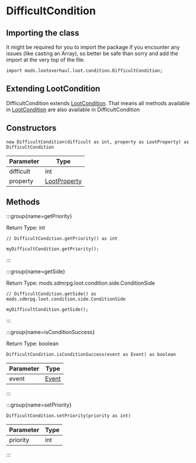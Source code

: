 # DifficultCondition

## Importing the class

It might be required for you to import the package if you encounter any issues (like casting an Array), so better be safe than sorry and add the import at the very top of the file.
```zenscript
import mods.lootoverhaul.loot.condition.DifficultCondition;
```


## Extending LootCondition

DifficultCondition extends [LootCondition](/mods/lootoverhaul/loot/condition/basic/LootCondition). That means all methods available in [LootCondition](/mods/lootoverhaul/loot/condition/basic/LootCondition) are also available in DifficultCondition

## Constructors


```zenscript
new DifficultCondition(difficult as int, property as LootProperty) as DifficultCondition
```
| Parameter |                         Type                         |
|-----------|------------------------------------------------------|
| difficult | int                                                  |
| property  | [LootProperty](/mods/lootoverhaul/loot/LootProperty) |



## Methods

:::group{name=getPriority}

Return Type: int

```zenscript
// DifficultCondition.getPriority() as int

myDifficultCondition.getPriority();
```

:::

:::group{name=getSide}

Return Type: mods.sdmrpg.loot.condition.side.ConditionSide

```zenscript
// DifficultCondition.getSide() as mods.sdmrpg.loot.condition.side.ConditionSide

myDifficultCondition.getSide();
```

:::

:::group{name=isConditionSuccess}

Return Type: boolean

```zenscript
DifficultCondition.isConditionSuccess(event as Event) as boolean
```

| Parameter |              Type               |
|-----------|---------------------------------|
| event     | [Event](/forge/api/event/Event) |


:::

:::group{name=setPriority}

```zenscript
DifficultCondition.setPriority(priority as int)
```

| Parameter | Type |
|-----------|------|
| priority  | int  |


:::


